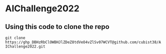 # AIChallenge2022

## Using this code to clone the repo
`git clone https://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@github.com/cubist38/AIChallenge2022.git`